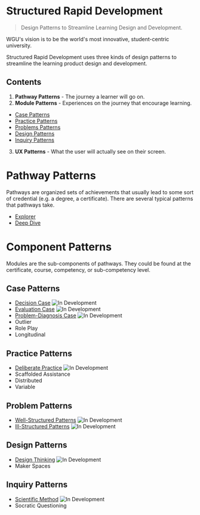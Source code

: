 # Structured Rapid Development

> Design Patterns to Streamline Learning Design and Development.

WGU's vision is to be the world's most innovative, student-centric university. 

Structured Rapid Development uses three kinds of design patterns to streamline the learning product design and development.

## Contents
1. __Pathway Patterns__ - The journey a learner will go on.
2. __Module Patterns__ - Experiences on the journey that encourage learning.
- [Case Patterns](#case-patterns)
- [Practice Patterns](#practice-patterns)
- [Problems Patterns](#problems-patterns)
- [Design Patterns](#design-patterns)
- [Inquiry Patterns](#inquiry-patterns)
3. __UX Patterns__ - What the user will actually see on their screen. 

# Pathway Patterns
Pathways are organized sets of achievements that usually lead to some sort of credential (e.g. a degree, a certificate). There are several typical patterns that pathways take. 
- [Explorer](./pathways/Explorer.md)
- [Deep Dive](./pathways/DeepDive.md)

# Component Patterns
Modules are the sub-components of pathways. They could be found at the certificate, course, competency, or sub-competency level. 
## Case Patterns
- [Decision Case](./modules/cases/DecisionCase.md) <img src="https://img.shields.io/badge/-dev-orange" alt="In Development" />
- [Evaluation Case](./modules/cases/EvaluationCase.md) <img src="https://img.shields.io/badge/-dev-orange" alt="In Development" />
- [Problem-Diagnosis Case](./modules/cases/ProblemDiagnosisCase.md) <img src="https://img.shields.io/badge/-dev-orange" alt="In Development" />
- Outlier
- Role Play
- Longitudinal

## Practice Patterns
- [Deliberate Practice](./modules/practice/DeliberatePractice.md) <img src="https://img.shields.io/badge/-dev-orange" alt="In Development" />
- Scaffolded Assistance
- Distributed
- Variable

## Problem Patterns
- [Well-Structured Patterns](./modules/problems/WellStructuredProblem.md) <img src="https://img.shields.io/badge/-dev-orange" alt="In Development" />
- [Ill-Structured Patterns](./modules/problems/IllStructuredProblem.md) <img src="https://img.shields.io/badge/-dev-orange" alt="In Development" />
## Design Patterns
- [Design Thinking](./modules/design/DesignThinking.md) <img src="https://img.shields.io/badge/-dev-orange" alt="In Development" />
- Maker Spaces

## Inquiry Patterns
- [Scientific Method](./modules/inquiry/ScientificMethod.md) <img src="https://img.shields.io/badge/-dev-orange" alt="In Development" />
- Socratic Questioning


<!-- # xBlocks
# Resources
## Articles
Coming soon
## Packages
Coming soon
## Examples
Coming soon
## Tools
Coming soon
## Videos
Coming soon
## Books
Coming soon
## Courses
Coming soon -->